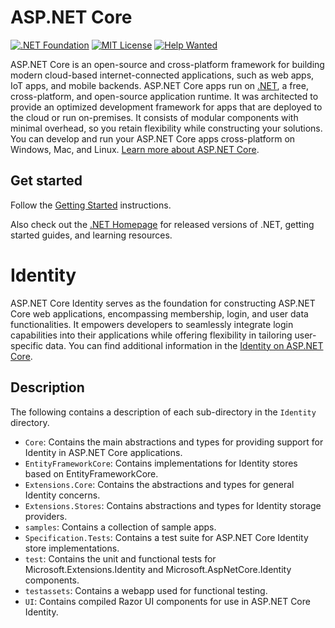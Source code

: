 ASP.NET Core
============

[![.NET Foundation](https://img.shields.io/badge/.NET%20Foundation-blueviolet.svg)](https://www.dotnetfoundation.org/)
[![MIT License](https://img.shields.io/github/license/dotnet/aspnetcore?color=%230b0&style=flat-square)](https://github.com/dotnet/aspnetcore/blob/main/LICENSE.txt) [![Help Wanted](https://img.shields.io/github/issues/dotnet/aspnetcore/help%20wanted?color=%232EA043&label=help%20wanted&style=flat-square)](https://github.com/dotnet/aspnetcore/issues?q=is%3Aissue+is%3Aopen+label%3A%22help+wanted%22)

ASP.NET Core is an open-source and cross-platform framework for building modern cloud-based internet-connected applications, such as web apps, IoT apps, and mobile backends. ASP.NET Core apps run on [.NET](https://dot.net), a free, cross-platform, and open-source application runtime. It was architected to provide an optimized development framework for apps that are deployed to the cloud or run on-premises. It consists of modular components with minimal overhead, so you retain flexibility while constructing your solutions. You can develop and run your ASP.NET Core apps cross-platform on Windows, Mac, and Linux. [Learn more about ASP.NET Core](https://learn.microsoft.com/aspnet/core/).

## Get started

Follow the [Getting Started](https://learn.microsoft.com/aspnet/core/getting-started) instructions.

Also check out the [.NET Homepage](https://www.microsoft.com/net) for released versions of .NET, getting started guides, and learning resources.

# Identity

ASP.NET Core Identity serves as the foundation for constructing ASP.NET Core web applications, encompassing membership, login, and user data functionalities. It empowers developers to seamlessly integrate login capabilities into their applications while offering flexibility in tailoring user-specific data. You can find additional information in the [Identity on ASP.NET Core](https://learn.microsoft.com/aspnet/core/security/authentication/identity).

## Description

The following contains a description of each sub-directory in the `Identity` directory.

* `Core`: Contains the main abstractions and types for providing support for Identity in ASP.NET Core applications.
* `EntityFrameworkCore`: Contains implementations for Identity stores based on EntityFrameworkCore.
* `Extensions.Core`: Contains the abstractions and types for general Identity concerns.
* `Extensions.Stores`: Contains abstractions and types for Identity storage providers.
* `samples`: Contains a collection of sample apps.
* `Specification.Tests`: Contains a test suite for ASP.NET Core Identity store implementations.
* `test`: Contains the unit and functional tests for Microsoft.Extensions.Identity and Microsoft.AspNetCore.Identity components.
* `testassets`: Contains a webapp used for functional testing.
* `UI`: Contains compiled Razor UI components for use in ASP.NET Core Identity.
